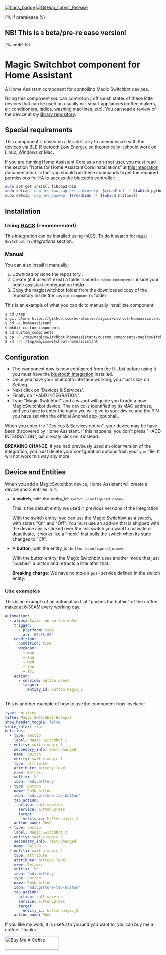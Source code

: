 [![hacs_badge](https://img.shields.io/badge/HACS-Default-41BDF5.svg?style=for-the-badge)](https://github.com/hacs/integration)
[![GitHub_Latest_Release](https://img.shields.io/github/release/ec-blaster/magicswitchbot-homeassistant.svg?style=for-the-badge)](https://github.com/ec-blaster/magicswitchbot-homeassistant/releases/latest)


{% if prerelease %}
## **NB!** This is a beta/pre-release version!
{% endif %}

# Magic Switchbot component for Home Assistant
A [Home Assistant](https://home-assistant.io) component for controlling [Magic Switchbot](https://www.interear.com/smart-products/magic-bluetooth-switchbot.html) devices.

Using this component you can control on / off /push states of these little devices that can be used on usually not-smart appliances (coffee makers, air conditioners, radios, washing machines, etc). You can read a review of the device at my [library repository](https://github.com/ec-blaster/pyMagicSwitchbot).

## Special requirements

This component is based on a `bleak` library to communicate with the devices via BLE (Bluetooth Low Energy), so theoretically it should work on Linux, Windows or Mac.

If you are running Home Assistant Core as a non-root user, you must read the section "Notes for Home Assistant Core Installations" at [this integration](https://www.home-assistant.io/integrations/bluetooth_le_tracker/#rootless-setup-on-core-installs) documentation. In fact you should run these commands to get the required permissions for HA to access the bluetooth controller:

``` bash
sudo apt-get install libcap2-bin
sudo setcap 'cap_net_raw,cap_net_admin+eip' $(readlink -f $(which python3))
sudo setcap 'cap_net_raw+ep' $(readlink -f $(which hcitool))
```

## Installation

### Using [HACS](https://hacs.xyz/) (recommended)

This integration can be installed using HACS.
To do it search for `Magic Switchbot` in *Integrations* section.

### Manual

You can also install it manually:

1. Download or clone the repository .
2. Create (if it doesn't exist) a folder named `custom_components` inside your home assistant configuration folder.
3. Copy the magicswitchbot folder from the downloaded copy of the repository inside the `custom_components` folder

This is an example of what you can do to manually install the component:

```bash
$ cd /tmp
$ git clone https://github.com/ec-blaster/magicswitchbot-homeassistant
$ cd ~/.homeassistant
$ mkdir custom_components
$ cd custom_components
$ cp -R /tmp/magicswitchbot-homeassistant/custom_components/magicswitchbot .
$ rm -rf /tmp/magicswitchbot-homeassistant

```

## Configuration

* The component now is now configured from the UI, but before using it you must have the [bluetooth integration](https://www.home-assistant.io/integrations/bluetooth/) installed.
* Once you have your bluetooth interface working, you must click on Setting.
* Next click on "Devices & Services".
* Finally on "+ADD INTEGRATION".
* Type "Magic Switchbot" and a wizard will guide you to add a new MagicSwitchbot device. The device is identified by its MAC address, and you have to enter the name you will give to your device and the PIN you have set with the official Android app (optional).

When you enter the "Devices & Services option", your device may be have been discovered by Home Assistant. If this happens, you don't press "+ADD INTEGRATION", but directly click on it instead.

**BREAKING CHANGE**: If you had previously used an older version of the integration, you must delete your configuration options from your `yaml`file. It will not work this way any more.

## Device and Entities

When you add a MagicSwitchbot device, Home Assistant will create a device and 2 entities in it:

* A **switch**, with the entity_id: `switch.<configured_name>`.

  This is the default entity we used in previous versions of the integration.

  With the switch entity, you can use the Magic Switchbot as a switch, with states "On" and "Off". You must use an add-on that is shipped with the device and is sticked over the real switch you want to activate or deactivate, it works like a "hook" that pulls the switch when its state changes to "Off".

* A **button**, with the entity_id: `button.<configured_name>`. 

  With the button entity, the Magic Switchbot uses another mode that just "pushes" a button and retracts a little after that.

  **Breaking change**: We have no more a `push` service defined in the switch entity.

### Use examples

This is an example of an automation that "pushes the button" of the coffee maker at 6:30AM every working day.

```yaml
automation:
  - alias: Switch on coffee maker
    trigger:
      - platform: time
        at: '06:30:00'
    condition:
      condition: time
      weekday:
        - mon
        - tue
        - wed
        - thu
        - fri
    action:
      - service: button.press
        target:
          entity_id: button.magic_1
      
```

This is another example of how to use the component from lovelace:

```yaml
type: entities
title: Magic Switchbot Example
show_header_toggle: false
state_color: true
entities:
  - type: section
    label: Magic Switchbot 1
  - entity: switch.magic_1
    secondary_info: last-changed
    name: Switch
  - entity: switch.magic_1
    type: attribute
    attribute: battery_level
    name: Battery
    suffix: '%'
    icon: 'mdi:battery'
  - type: button
    name: Push button
    icon: 'mdi:gesture-tap-button'
    tap_action:
      action: call-service
      service: button.press
      target:
        entity_id: button.magic_1
    action_name: Push
  - type: section
    label: Magic Switchbot 2
  - entity: switch.magic_2
    secondary_info: last-changed
    name: Switch
  - entity: switch.magic_2
    type: attribute
    attribute: battery_level
    name: Battery
    suffix: '%'
    icon: 'mdi:battery'
  - type: button
    name: Push button
    icon: 'mdi:gesture-tap-button'
    tap_action:
      action: call-service
      service: button.press
      target:
        entity_id: button.magic_2
    action_name: Push

```

If you like my work, it is useful to you and you want to, you can buy me a coffee. Thanks.

<a href="https://www.buymeacoffee.com/ecblaster" target="_blank"><img src="https://www.buymeacoffee.com/assets/img/custom_images/orange_img.png" alt="Buy Me A Coffee" style="height: 41px !important;width: 174px !important;box-shadow: 0px 3px 2px 0px rgba(190, 190, 190, 0.5) !important;-webkit-box-shadow: 0px 3px 2px 0px rgba(190, 190, 190, 0.5) !important;" ></a>

